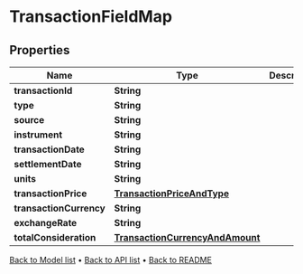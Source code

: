 

# TransactionFieldMap


## Properties

| Name | Type | Description | Notes |
|------------ | ------------- | ------------- | -------------|
|**transactionId** | **String** |  |  |
|**type** | **String** |  |  |
|**source** | **String** |  |  |
|**instrument** | **String** |  |  |
|**transactionDate** | **String** |  |  |
|**settlementDate** | **String** |  |  |
|**units** | **String** |  |  |
|**transactionPrice** | [**TransactionPriceAndType**](TransactionPriceAndType.md) |  |  [optional] |
|**transactionCurrency** | **String** |  |  |
|**exchangeRate** | **String** |  |  [optional] |
|**totalConsideration** | [**TransactionCurrencyAndAmount**](TransactionCurrencyAndAmount.md) |  |  |



[Back to Model list](../README.md#documentation-for-models) &#8226; [Back to API list](../README.md#documentation-for-api-endpoints) &#8226; [Back to README](../README.md)


